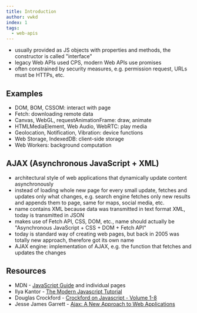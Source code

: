 ```yaml
---
title: Introduction
author: vwkd
index: 1
tags:
  - web-apis
---
```


<!-- todo: mention to read 8. Asynchronicity first -->
<!-- todo: mention some are old CPS API instead of Promises

newer Web APIs use promises, e.g. Fetch API, Battery API, Service Worker API
-->

- usually provided as JS objects with properties and methods, the constructor is called "interface"
- legacy Web APIs used CPS, modern Web APIs use promises
- often constrained by security measures, e.g. permission request, URLs must be HTTPs, etc.



## Examples

- DOM, BOM, CSSOM: interact with page
- Fetch: downloading remote data
- Canvas, WebGL, requestAnimationFrame: draw, animate
- HTMLMediaElement, Web Audio, WebRTC: play media
- Geolocation, Notification, Vibration: device functions
- Web Storage, IndexedDB: client-side storage
- Web Workers: background computation



## AJAX (Asynchronous JavaScript + XML)

- architectural style of web applications that dynamically update content asynchronously
- instead of loading whole new page for every small update, fetches and updates only what changes, e.g. search engine fetches only new results and appends them to page, same for maps, social media, etc.
- name contains XML because data was transmitted in text format XML, today is transmitted in JSON
- makes use of Fetch API, CSS, DOM, etc., name should actually be "Asynchronous JavaScript + CSS + DOM + Fetch API"
- today is standard way of creating web pages, but back in 2005 was totally new approach, therefore got its own name
- AJAX engine: implementation of AJAX, e.g. the function that fetches and updates the changes



## Resources

- MDN - [JavaScript Guide](https://developer.mozilla.org/en-US/docs/Web/JavaScript/Guide) and individual pages
- Ilya Kantor - [The Modern Javascript Tutorial](https://javascript.info/)
- Douglas Crockford - [Crockford on Javascript - Volume 1-8](https://www.youtube.com/playlist?list=PL7664379246A246CB)
- Jesse James Garrett - [Ajax: A New Approach to Web Applications](https://web.archive.org/web/20150910072359/http://adaptivepath.org/ideas/ajax-new-approach-web-applications/)